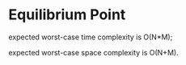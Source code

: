 # Equilibrium Point

expected worst-case time complexity is O(N*M);

expected worst-case space complexity is O(N+M).
